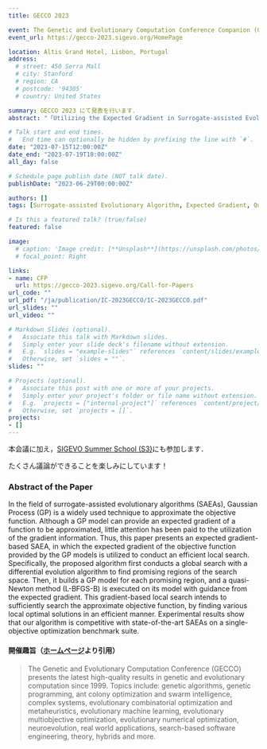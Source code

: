 ```yaml
---
title: GECCO 2023

event: The Genetic and Evolutionary Computation Conference Companion (GECCO 2023)
event_url: https://gecco-2023.sigevo.org/HomePage

location: Altis Grand Hotel, Lisbon, Portugal
address:
  # street: 450 Serra Mall
  # city: Stanford
  # region: CA
  # postcode: '94305'
  # country: United States

summary: GECCO 2023 にて発表を行います．
abstract: "「Utilizing the Expected Gradient in Surrogate-assisted Evolutionary Algorithms」というタイトルで，GECCO 2023 にてポスター発表を行います．会場はアルティスグランドホテルです．"

# Talk start and end times.
#   End time can optionally be hidden by prefixing the line with `#`.
date: "2023-07-15T12:00:00Z"
date_end: "2023-07-19T18:00:00Z"
all_day: false

# Schedule page publish date (NOT talk date).
publishDate: "2023-06-29T00:00:00Z"

authors: []
tags: [Surrogate-assisted Evolutionary Algorithm, Expected Gradient, Quasi-Newton Method, Differential Evolution, Gaussian Process]

# Is this a featured talk? (true/false)
featured: false

image:
  # caption: 'Image credit: [**Unsplash**](https://unsplash.com/photos/bzdhc5b3Bxs)'
  # focal_point: Right

links:
- name: CFP
  url: https://gecco-2023.sigevo.org/Call-for-Papers
url_code: ""
url_pdf: "/ja/publication/IC-2023GECCO/IC-2023GECCO.pdf"
url_slides: ""
url_video: ""

# Markdown Slides (optional).
#   Associate this talk with Markdown slides.
#   Simply enter your slide deck's filename without extension.
#   E.g. `slides = "example-slides"` references `content/slides/example-slides.md`.
#   Otherwise, set `slides = ""`.
slides: ""

# Projects (optional).
#   Associate this post with one or more of your projects.
#   Simply enter your project's folder or file name without extension.
#   E.g. `projects = ["internal-project"]` references `content/project/deep-learning/index.md`.
#   Otherwise, set `projects = []`.
projects:
- []
---
```


本会議に加え，[SIGEVO Summer School (S3)](https://gecco-2023.sigevo.org/Summer-School)にも参加します．

たくさん議論ができることを楽しみにしています！

### Abstract of the Paper

In the field of surrogate-assisted evolutionary algorithms (SAEAs), Gaussian Process (GP) is a widely used technique to approximate the objective function. Although a GP model can provide an expected gradient of a function to be approximated, little attention has been paid to the utilization of the gradient information. Thus, this paper presents an expected gradient-based SAEA, in which the expected gradient of the objective function provided by the GP models is utilized to conduct an efficient local search. Specifically, the proposed algorithm first conducts a global search with a differential evolution algorithm to find promising regions of the search space. Then, it builds a GP model for each promising region, and a quasi-Newton method (L-BFGS-B) is executed on its model with guidance from the expected gradient. This gradient-based local search intends to sufficiently search the approximate objective function, by finding various local optimal solutions in an efficient manner. Experimental results show that our algorithm is competitive with state-of-the-art SAEAs on a single-objective optimization benchmark suite.


#### 開催趣旨（[ホームページ](https://gecco-2023.sigevo.org/HomePage)より引用）

> The Genetic and Evolutionary Computation Conference (GECCO) presents the latest high-quality results in genetic and evolutionary computation since 1999. Topics include: genetic algorithms, genetic programming, ant colony optimization and swarm intelligence, complex systems, evolutionary combinatorial optimization and metaheuristics, evolutionary machine learning, evolutionary multiobjective optimization, evolutionary numerical optimization, neuroevolution, real world applications, search-based software engineering, theory, hybrids and more.
